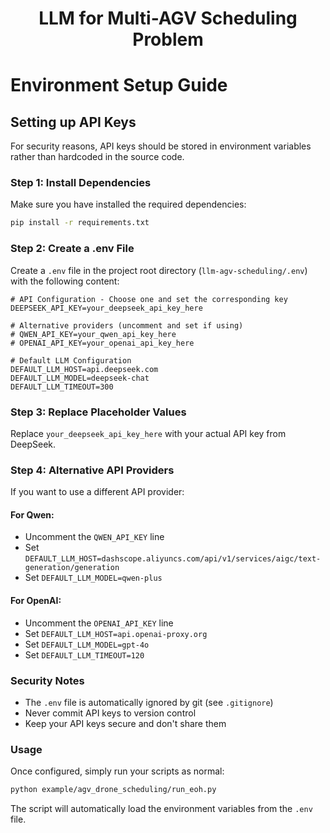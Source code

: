 <h1 align="center">
LLM for Multi-AGV Scheduling Problem
</h1>

# Environment Setup Guide

## Setting up API Keys

For security reasons, API keys should be stored in environment variables rather than hardcoded in the source code.

### Step 1: Install Dependencies

Make sure you have installed the required dependencies:

```bash
pip install -r requirements.txt
```

### Step 2: Create a .env File

Create a `.env` file in the project root directory (`llm-agv-scheduling/.env`) with the following content:

```env
# API Configuration - Choose one and set the corresponding key
DEEPSEEK_API_KEY=your_deepseek_api_key_here

# Alternative providers (uncomment and set if using)
# QWEN_API_KEY=your_qwen_api_key_here
# OPENAI_API_KEY=your_openai_api_key_here

# Default LLM Configuration
DEFAULT_LLM_HOST=api.deepseek.com
DEFAULT_LLM_MODEL=deepseek-chat
DEFAULT_LLM_TIMEOUT=300
```

### Step 3: Replace Placeholder Values

Replace `your_deepseek_api_key_here` with your actual API key from DeepSeek.

### Step 4: Alternative API Providers

If you want to use a different API provider:

#### For Qwen:
- Uncomment the `QWEN_API_KEY` line
- Set `DEFAULT_LLM_HOST=dashscope.aliyuncs.com/api/v1/services/aigc/text-generation/generation`
- Set `DEFAULT_LLM_MODEL=qwen-plus`

#### For OpenAI:
- Uncomment the `OPENAI_API_KEY` line  
- Set `DEFAULT_LLM_HOST=api.openai-proxy.org`
- Set `DEFAULT_LLM_MODEL=gpt-4o`
- Set `DEFAULT_LLM_TIMEOUT=120`

### Security Notes

- The `.env` file is automatically ignored by git (see `.gitignore`)
- Never commit API keys to version control
- Keep your API keys secure and don't share them

### Usage

Once configured, simply run your scripts as normal:

```bash
python example/agv_drone_scheduling/run_eoh.py
```

The script will automatically load the environment variables from the `.env` file. 